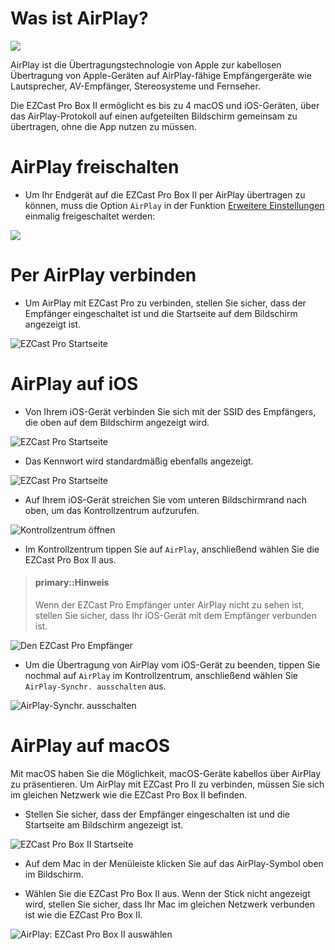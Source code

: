 # Was ist AirPlay?

![](/images/AirPlay_logo.png)

AirPlay ist die Übertragungstechnologie von Apple zur kabellosen Übertragung von Apple-Geräten auf AirPlay-fähige Empfängergeräte wie Lautsprecher, AV-Empfänger, Stereosysteme und Fernseher.

Die EZCast Pro Box II ermöglicht es bis zu 4 macOS und iOS-Geräten, über das AirPlay-Protokoll auf einen aufgeteilten Bildschirm gemeinsam zu übertragen, ohne die App nutzen zu müssen.

# AirPlay freischalten

* Um Ihr Endgerät auf die EZCast Pro Box II per AirPlay übertragen zu können, muss die Option `AirPlay` in der Funktion [Erweitere Einstellungen](adv.settings.md#AirPlayMode) einmalig freigeschaltet werden:

![](/images/ezcastpro.II.EZAir_Mode.png)

# Per AirPlay verbinden

* Um AirPlay mit EZCast Pro zu verbinden, stellen Sie sicher, dass der Empfänger eingeschaltet ist und die Startseite auf dem Bildschirm angezeigt ist.

![EZCast Pro Startseite](/images/Startseite_ProBoxII.png)

# AirPlay auf iOS

* Von Ihrem iOS-Gerät verbinden Sie sich mit der SSID des Empfängers, die oben auf dem Bildschirm angezeigt wird.

![EZCast Pro Startseite](/images/iOS_WiFi-Connect.jpg)

* Das Kennwort wird standardmäßig ebenfalls angezeigt.

![EZCast Pro Startseite](/images/iOS_WiFi-Password.jpg)

* Auf Ihrem iOS-Gerät streichen Sie vom unteren Bildschirmrand nach oben, um das Kontrollzentrum aufzurufen.

![Kontrollzentrum öffnen](/images/Open_iOS-ControlCenter.jpg)

* Im Kontrollzentrum tippen Sie auf `AirPlay`, anschließend wählen Sie die EZCast Pro Box II aus.

> #### primary::Hinweis
>
> Wenn der EZCast Pro Empfänger unter AirPlay nicht zu sehen ist, stellen Sie sicher, dass Ihr iOS-Gerät mit dem Empfänger verbunden ist.

![Den EZCast Pro Empfänger](/images/Select-iOS-AirPlay-Synchr.jpg)

* Um die Übertragung von AirPlay vom iOS-Gerät zu beenden, tippen Sie nochmal auf `AirPlay` im Kontrollzentrum, anschließend wählen Sie `AirPlay-Synchr. ausschalten` aus.

![AirPlay-Synchr. ausschalten](/images/Stop-iOS-AirPlay-Synchr.jpg)

# AirPlay auf macOS

Mit macOS haben Sie die Möglichkeit, macOS-Geräte kabellos über AirPlay zu präsentieren. Um AirPlay mit EZCast Pro II zu verbinden, müssen Sie sich im gleichen Netzwerk wie die EZCast Pro Box II befinden.

* Stellen Sie sicher, dass der Empfänger eingeschalten ist und die Startseite am Bildschirm angezeigt ist.


![EZCast Pro Box II Startseite](/images/Startseite_ProBoxII.png)

* Auf dem Mac in der Menüleiste klicken Sie auf das AirPlay-Symbol oben im Bildschirm.

* Wählen Sie die EZCast Pro Box II aus. Wenn der Stick nicht angezeigt wird, stellen Sie sicher, dass Ihr Mac im gleichen Netzwerk verbunden ist wie die EZCast Pro Box II.

![AirPlay: EZCast Pro Box II auswählen](/images/macOS-AirPlay.jpg)